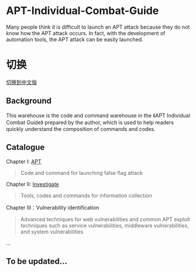 # APT-Individual-Combat-Guide

Many people think it is difficult to launch an APT attack because they do not know how the APT attack occurs. In fact, with the development of automation tools, the APT attack can be easily launched.

# 切换

[切换到中文版](https://github.com/GhostWolfLab/APT-Individual-Combat-Guide/blob/main/README.md)

## Background

This warehouse is the code and command warehouse in the 《APT Individual Combat Guide》 prepared by the author, which is used to help readers quickly understand the composition of commands and codes.

## Catalogue

Chapter I: [APT](https://github.com/GhostWolfLab/APT-Individual-Combat-Guide/tree/main/En/Chapter%20I)

> Code and command for launching false flag attack

Chapter II: [Investigate](https://github.com/GhostWolfLab/APT-Individual-Combat-Guide/tree/main/En/Chapter%20%E2%85%A1)

> Tools, codes and commands for information collection

Chapter Ⅲ：Vulnerability identification

> Advanced techniques for web vulnerabilities and common APT exploit techniques such as service vulnerabilities, middleware vulnerabilities, and system vulnerabilities

...

## To be updated...
